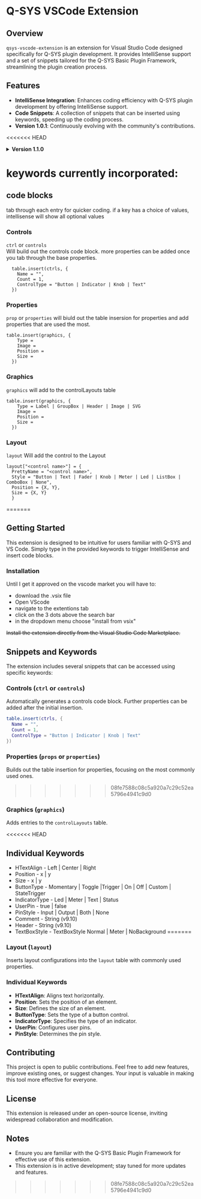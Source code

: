 # Q-SYS VSCode Extension

## Overview
`qsys-vscode-extension` is an extension for Visual Studio Code designed specifically for Q-SYS plugin development. It provides IntelliSense support and a set of snippets tailored for the Q-SYS Basic Plugin Framework, streamlining the plugin creation process.

## Features
- **IntelliSense Integration**: Enhances coding efficiency with Q-SYS plugin development by offering IntelliSense support.
- **Code Snippets**: A collection of snippets that can be inserted using keywords, speeding up the coding process.
- **Version 1.0.1**: Continuously evolving with the community's contributions.

<<<<<<< HEAD
<details>
 <summary><b>Version 1.1.0</b></summary>
  - Added Comment and Header for optional strings on properties
  - Added ButtonType  On, Off , Custom, StateTrigger
  - Added TextBoxStyle Normal, Meter, NoBackground
  - Added more values to the graphics table
  - bug fixes
</details>


# keywords currently incorporated:
## code blocks
tab through each entry for quicker coding. if a key has a choice of values, intellisense will show all optional values
### Controls
`ctrl` or `controls`<br>
Will build out the controls code block. more properties can be added once you tab through the base properties.
```
  table.insert(ctrls, {
    Name = "",
    Count = 1,
    ControlType = "Button | Indicator | Knob | Text"
  })
```
### Properties
`prop` or `properties`
will biuld out the table insersion for properties and add properties that are used the most.
```
table.insert(graphics, {
    Type = 
    Image = 
    Position = 
    Size = 
  })
```

### Graphics
`graphics`
will add to the controlLayouts table
```
table.insert(graphics, {
    Type = Label | GroupBox | Header | Image | SVG
    Image = 
    Position = 
    Size = 
  })
```

### Layout
`layout`
Will add the control to the Layout
```
layout["<control name>"] = {
  PrettyName = "<control name>",
  Style = "Button | Text | Fader | Knob | Meter | Led | ListBox | ComboBox | None",
  Position = {X, Y},
  Size = {X, Y}
  }
```

=======
## Getting Started
This extension is designed to be intuitive for users familiar with Q-SYS and VS Code. Simply type in the provided keywords to trigger IntelliSense and insert code blocks.

### Installation
Until I get it approved on the vscode market you will have to:
- download the .vsix file
- Open VScode
- navigate to the extentions tab
- click on the 3 dots above the search bar
- in the dropdown menu choose "install from vsix"

~~Install the extension directly from the Visual Studio Code Marketplace.~~

## Snippets and Keywords
The extension includes several snippets that can be accessed using specific keywords:

### Controls (`ctrl` or `controls`)
Automatically generates a controls code block. Further properties can be added after the initial insertion.
```lua
table.insert(ctrls, {
  Name = "",
  Count = 1,
  ControlType = "Button | Indicator | Knob | Text"
})
```

### Properties (`props` or `properties`)
Builds out the table insertion for properties, focusing on the most commonly used ones.
>>>>>>> 08fe7588c08c5a920a7c29c52ea5796e4941c9d0

### Graphics (`graphics`)
Adds entries to the `controlLayouts` table.

<<<<<<< HEAD
## Individual Keywords
- HTextAlign      - Left | Center | Right
- Position        - x | y
- Size            - x | y
- ButtonType      - Momentary | Toggle |Trigger | On | Off | Custom | StateTrigger
- IndicatorType   - Led | Meter | Text | Status
- UserPin         - true | false
- PinStyle        - Input | Output | Both | None
- Comment         - String (v9.10)
- Header          - String (v9.10)
- TextBoxStyle    - TextBoxStyle Normal | Meter | NoBackground
=======
### Layout (`layout`)
Inserts layout configurations into the `layout` table with commonly used properties.

### Individual Keywords
- **HTextAlign**: Aligns text horizontally.
- **Position**: Sets the position of an element.
- **Size**: Defines the size of an element.
- **ButtonType**: Sets the type of a button control.
- **IndicatorType**: Specifies the type of an indicator.
- **UserPin**: Configures user pins.
- **PinStyle**: Determines the pin style.

## Contributing
This project is open to public contributions. Feel free to add new features, improve existing ones, or suggest changes. Your input is valuable in making this tool more effective for everyone.

## License
This extension is released under an open-source license, inviting widespread collaboration and modification.

## Notes
- Ensure you are familiar with the Q-SYS Basic Plugin Framework for effective use of this extension.
- This extension is in active development; stay tuned for more updates and features.
>>>>>>> 08fe7588c08c5a920a7c29c52ea5796e4941c9d0
